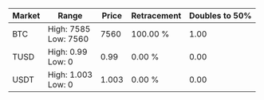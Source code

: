 | Market | Range | Price| Retracement | Doubles to 50% |
| --- | --- | --- | --- | --- |
| BTC | High: 7585<br />Low: 7560 | 7560 | 100.00 % | 1.00 |
| TUSD | High: 0.99<br />Low: 0 | 0.99 | 0.00 % | 0.00 |
| USDT | High: 1.003<br />Low: 0 | 1.003 | 0.00 % | 0.00 |
